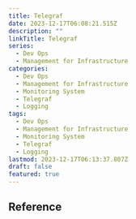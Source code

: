 ```yaml
---
title: Telegraf
date: 2023-12-17T06:08:21.515Z
description: ""
linkTitle: Telegraf
series:
  - Dev Ops
  - Management for Infrastructure
categories:
  - Dev Ops
  - Management for Infrastructure
  - Monitoring System
  - Telegraf
  - Logging
tags:
  - Dev Ops
  - Management for Infrastructure
  - Monitoring System
  - Telegraf
  - Logging
lastmod: 2023-12-17T06:13:37.807Z
draft: false
featured: true
---
```


## Reference
